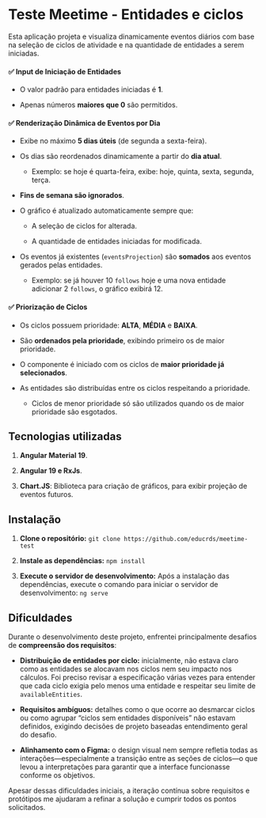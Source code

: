 
  

# Teste Meetime - Entidades e ciclos

Esta aplicação projeta e visualiza dinamicamente eventos diários com base na seleção de ciclos de atividade e na quantidade de entidades a serem iniciadas.

#### ✅ Input de Iniciação de Entidades

-   O valor padrão para entidades iniciadas é **1**.
    
-   Apenas números **maiores que 0** são permitidos.
    

#### ✅ Renderização Dinâmica de Eventos por Dia

-   Exibe no máximo **5 dias úteis** (de segunda a sexta-feira).
    
-   Os dias são reordenados dinamicamente a partir do **dia atual**.
    
    -   Exemplo: se hoje é quarta-feira, exibe: hoje, quinta, sexta, segunda, terça.
        
-   **Fins de semana são ignorados**.
    
-   O gráfico é atualizado automaticamente sempre que:
    
    -   A seleção de ciclos for alterada.
        
    -   A quantidade de entidades iniciadas for modificada.
        
-   Os eventos já existentes (`eventsProjection`) são **somados** aos eventos gerados pelas entidades.
    
    -   Exemplo: se já houver 10 `follows` hoje e uma nova entidade adicionar 2 `follows`, o gráfico exibirá 12.
        

#### ✅ Priorização de Ciclos

-   Os ciclos possuem prioridade: **ALTA**, **MÉDIA** e **BAIXA**.
    
-   São **ordenados pela prioridade**, exibindo primeiro os de maior prioridade.
    
-   O componente é iniciado com os ciclos de **maior prioridade já selecionados**.
    
-   As entidades são distribuídas entre os ciclos respeitando a prioridade.
    
    -   Ciclos de menor prioridade só são utilizados quando os de maior prioridade são esgotados.

## Tecnologias utilizadas

1.  **Angular Material 19**.

2.  **Angular 19 e RxJs**.

4. **Chart.JS**: Biblioteca para criação de gráficos, para exibir projeção de eventos futuros.

## Instalação

1.  **Clone o repositório:** `git clone https://github.com/educrds/meetime-test`

3.  **Instale as dependências:** `npm install`

4.  **Execute o servidor de desenvolvimento:** Após a instalação das dependências, execute o comando para iniciar o servidor de desenvolvimento: `ng serve`  

## Dificuldades

Durante o desenvolvimento deste projeto, enfrentei principalmente desafios de **compreensão dos requisitos**:

-   **Distribuição de entidades por ciclo:** inicialmente, não estava claro como as entidades se alocavam nos ciclos nem seu impacto nos cálculos. Foi preciso revisar a especificação várias vezes para entender que cada ciclo exigia pelo menos uma entidade e respeitar seu limite de `availableEntities`.
    
   - **Requisitos ambíguos:** detalhes como o que ocorre ao desmarcar ciclos ou como agrupar “ciclos sem entidades disponíveis” não estavam definidos, exigindo decisões de projeto baseadas entendimento geral do desafio.
    
-   **Alinhamento com o Figma:** o design visual nem sempre refletia todas as interações—especialmente a transição entre as seções de ciclos—o que levou a interpretações para garantir que a interface funcionasse conforme os objetivos. 

Apesar dessas dificuldades iniciais, a iteração contínua sobre requisitos e protótipos me ajudaram a refinar a solução e cumprir todos os pontos solicitados.
